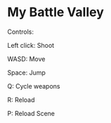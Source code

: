 # My Battle Valley

Controls:

Left click: Shoot

WASD: Move

Space: Jump

Q: Cycle weapons

R: Reload

P: Reload Scene
